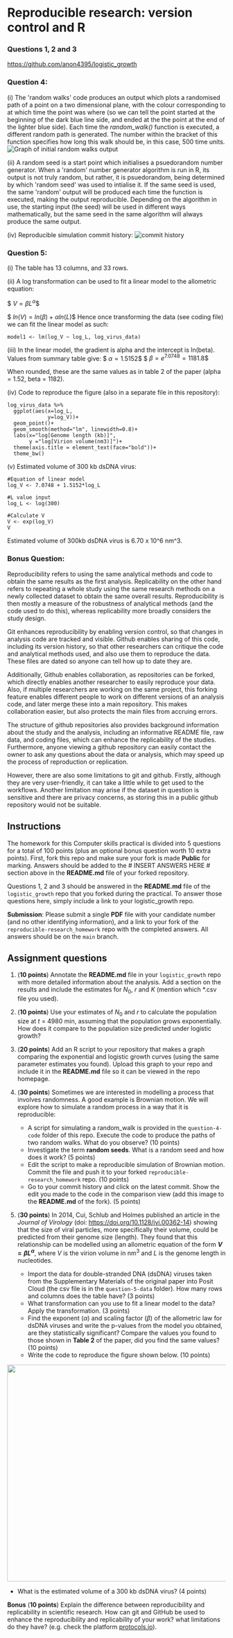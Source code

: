 # Reproducible research: version control and R
### Questions 1, 2 and 3
https://github.com/anon4395/logistic_growth
### Question 4:
(i) The 'random walks' code produces an output which plots a randomised path of a point on a two dimensional plane, with the colour corresponding to at which time the point was where (so we can tell the point started at the beginning of the dark blue line side, and ended at the the point at the end of the lighter blue side). Each time the *random_walk()* function is executed, a different random path is generated. The number within the bracket of this function specifies how long this walk should be, in this case, 500 time units.
![Graph of initial random walks output](https://github.com/anon4395/reproducible-research_homework/blob/main/random_walks_plot.png)

(ii) A random seed is a start point which initialises a psuedorandom number generator. When a 'random' number generator algorithm is run in R, its output is not truly random, but rather, it is psuedorandom, being determined by which 'random seed' was used to intialise it. If the same seed is used, the same 'random' output will be produced each time the function is executed, making the output reproducible. Depending on the algorithm in use, the starting input (the seed) will be used in different ways mathematically, but the same seed in the same algorithm will always produce the same output.

(iv) Reproducible simulation commit history:
![commit history](https://github.com/anon4395/reproducible-research_homework/blob/main/random_walk_commit_history.png)

### Question 5:
(i) The table has 13 columns, and 33 rows.

(ii) A log transformation can be used to fit a linear model to the allometric equation:

$$\ V = \beta L^\alpha \$$

$$\ ln(V) = ln(\beta) + \alpha ln(L) \$$
Hence once transforming the data (see coding file) we can fit the linear model as such:
```
model1 <- lm(log_V ~ log_L, log_virus_data)
```

(iii) In the linear model, the gradient is alpha and the intercept is ln(beta). Values from summary table give:
$$\ \alpha = 1.5152 \$$
$$\ \beta = e^{7.0748} = 1181.8 \$$

When rounded, these are the same values as in table 2 of the paper (alpha = 1.52, beta = 1182). 

(iv) Code to reproduce the figure (also in a separate file in this repository):
```
log_virus_data %>%
  ggplot(aes(x=log_L, 
             y=log_V))+
  geom_point()+
  geom_smooth(method="lm", linewidth=0.8)+
  labs(x="log[Genome length (kb)]", 
       y ="log[Virion volume(nm3)]")+
  theme(axis.title = element_text(face="bold"))+
  theme_bw()
```
(v) Estimated volume of 300 kb dsDNA virus:
```
#Equation of linear model
log_V <- 7.0748 + 1.5152*log_L 

#L value input
log_L <- log(300)

#Calculate V
V <- exp(log_V)
V
```
Estimated volume of 300kb dsDNA virus is 6.70 x 10^6 nm^3.

### Bonus Question:
Reproducibility refers to using the same analytical methods and code to obtain the same results as the first analysis. Replicability on the other hand refers to repeating a whole study using the same research methods on a newly collected dataset to obtain the same overall results. Reproducibility is then mostly a measure of the robustness of analytical methods (and the code used to do this), whereas replicability more broadly considers the study design.

Git enhances reproducibility by enabling version control, so that changes in analysis code are tracked and visible. Github enables sharing of this code, including its version history, so that other researchers can critique the code and analytical methods used, and also use them to reproduce the data. These files are dated so anyone can tell how up to date they are.

Additionally, Github enables collaboration, as repositories can be forked, which directly enables another researcher to easily reproduce your data. Also, if multiple researchers are working on the same project, this forking feature enables different people to work on different versions of an analysis code, and later merge these into a main repository. This makes collaboration easier, but also protects the main files from accruing errors. 

The structure of github repositories also provides background information about the study and the analysis, including an informative README file, raw data, and coding files, which can enhance the replicability of the studies. Furthermore, anyone viewing a github repository can easily contact the owner to ask any questions about the data or analysis, which may speed up the process of reproduction or replication.

However, there are also some limitations to git and github. Firstly, although they are very user-friendly, it can take a little while to get used to the workflows. Another limitation may arise if the dataset in question is sensitive and there are privacy concerns, as storing this in a public github repository would not be suitable. 

## Instructions

The homework for this Computer skills practical is divided into 5 questions for a total of 100 points (plus an optional bonus question worth 10 extra points). First, fork this repo and make sure your fork is made **Public** for marking. Answers should be added to the # INSERT ANSWERS HERE # section above in the **README.md** file of your forked repository.

Questions 1, 2 and 3 should be answered in the **README.md** file of the `logistic_growth` repo that you forked during the practical. To answer those questions here, simply include a link to your logistic_growth repo.

**Submission**: Please submit a single **PDF** file with your candidate number (and no other identifying information), and a link to your fork of the `reproducible-research_homework` repo with the completed answers. All answers should be on the `main` branch.

## Assignment questions 

1) (**10 points**) Annotate the **README.md** file in your `logistic_growth` repo with more detailed information about the analysis. Add a section on the results and include the estimates for $N_0$, $r$ and $K$ (mention which *.csv file you used).
   
2) (**10 points**) Use your estimates of $N_0$ and $r$ to calculate the population size at $t$ = 4980 min, assuming that the population grows exponentially. How does it compare to the population size predicted under logistic growth? 

3) (**20 points**) Add an R script to your repository that makes a graph comparing the exponential and logistic growth curves (using the same parameter estimates you found). Upload this graph to your repo and include it in the **README.md** file so it can be viewed in the repo homepage.
   
4) (**30 points**) Sometimes we are interested in modelling a process that involves randomness. A good example is Brownian motion. We will explore how to simulate a random process in a way that it is reproducible:

   - A script for simulating a random_walk is provided in the `question-4-code` folder of this repo. Execute the code to produce the paths of two random walks. What do you observe? (10 points)
   - Investigate the term **random seeds**. What is a random seed and how does it work? (5 points)
   - Edit the script to make a reproducible simulation of Brownian motion. Commit the file and push it to your forked `reproducible-research_homework` repo. (10 points)
   - Go to your commit history and click on the latest commit. Show the edit you made to the code in the comparison view (add this image to the **README.md** of the fork). (5 points)

5) (**30 points**) In 2014, Cui, Schlub and Holmes published an article in the *Journal of Virology* (doi: https://doi.org/10.1128/jvi.00362-14) showing that the size of viral particles, more specifically their volume, could be predicted from their genome size (length). They found that this relationship can be modelled using an allometric equation of the form **$`V = \beta L^{\alpha}`$**, where $`V`$ is the virion volume in nm<sup>3</sup> and $`L`$ is the genome length in nucleotides.

   - Import the data for double-stranded DNA (dsDNA) viruses taken from the Supplementary Materials of the original paper into Posit Cloud (the csv file is in the `question-5-data` folder). How many rows and columns does the table have? (3 points)
   - What transformation can you use to fit a linear model to the data? Apply the transformation. (3 points)
   - Find the exponent ($\alpha$) and scaling factor ($\beta$) of the allometric law for dsDNA viruses and write the p-values from the model you obtained, are they statistically significant? Compare the values you found to those shown in **Table 2** of the paper, did you find the same values? (10 points)
   - Write the code to reproduce the figure shown below. (10 points)

  <p align="center">
     <img src="https://github.com/josegabrielnb/reproducible-research_homework/blob/main/question-5-data/allometric_scaling.png" width="600" height="500">
  </p>

  - What is the estimated volume of a 300 kb dsDNA virus? (4 points)

**Bonus** (**10 points**) Explain the difference between reproducibility and replicability in scientific research. How can git and GitHub be used to enhance the reproducibility and replicability of your work? what limitations do they have? (e.g. check the platform [protocols.io](https://www.protocols.io/)).
